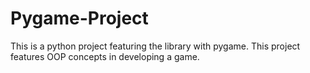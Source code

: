 # Pygame-Project
This is a python project featuring the library with pygame. 
This project features OOP concepts in developing a game.
